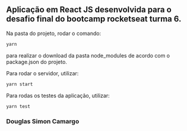 ## Aplicação em React JS desenvolvida para o desafio final do bootcamp rocketseat turma 6.

Na pasta do projeto, rodar o comando:

```js
yarn
```

para realizar o download da pasta node_modules de acordo com o package.json do projeto.

Para rodar o servidor, utilizar: 

```js
yarn start
```

Para rodas os testes da aplicação, utilizar:

```js
yarn test
```

### Douglas Simon Camargo ###
